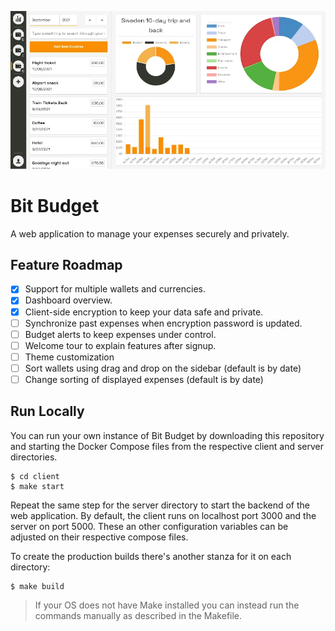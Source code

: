 ![Image](assets/screenshot.webp)

# Bit Budget

A web application to manage your expenses securely and privately.

## Feature Roadmap

+ [X] Support for multiple wallets and currencies.
+ [X] Dashboard overview.
+ [X] Client-side encryption to keep your data safe and private.
+ [ ] Synchronize past expenses when encryption password is updated.
+ [ ] Budget alerts to keep expenses under control.
+ [ ] Welcome tour to explain features after signup.
+ [ ] Theme customization
+ [ ] Sort wallets using drag and drop on the sidebar (default is by date)
+ [ ] Change sorting of displayed expenses (default is by date)

## Run Locally

You can run your own instance of Bit Budget by downloading this repository and starting the Docker Compose files from the respective client and server directories.

```
$ cd client
$ make start
```

Repeat the same step for the server directory to start the backend of the web application. By default, the client runs on localhost port 3000 and the server on port 5000. These an other configuration variables can be adjusted on their respective compose files.

To create the production builds there's another stanza for it on each directory:

```
$ make build
```

> If your OS does not have Make installed you can instead run the commands manually as described in the Makefile.